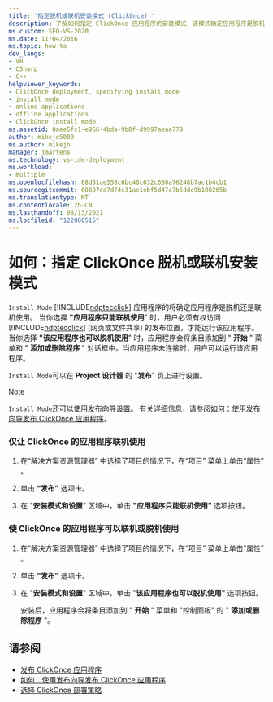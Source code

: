 ```yaml
---
title: '指定脱机或联机安装模式 (ClickOnce) '
description: 了解如何指定 ClickOnce 应用程序的安装模式，该模式确定应用程序是脱机使用还是联机使用。
ms.custom: SEO-VS-2020
ms.date: 11/04/2016
ms.topic: how-to
dev_langs:
- VB
- CSharp
- C++
helpviewer_keywords:
- ClickOnce deployment, specifying install mode
- install mode
- online applications
- offline applications
- ClickOnce install mode
ms.assetid: 0aee5fc1-e966-4bda-9b8f-d9997aeaa779
author: mikejo5000
ms.author: mikejo
manager: jmartens
ms.technology: vs-ide-deployment
ms.workload:
- multiple
ms.openlocfilehash: 68d51ae558c6bc40c632c680a76248b7ac1b4cb1
ms.sourcegitcommit: 68897da7d74c31ae1ebf5d47c7b5ddc9b108265b
ms.translationtype: MT
ms.contentlocale: zh-CN
ms.lasthandoff: 08/13/2021
ms.locfileid: "122080515"
---
```

# <a name="how-to-specify-the-clickonce-offline-or-online-install-mode"></a>如何：指定 ClickOnce 脱机或联机安装模式
`Install Mode` [!INCLUDE[ndptecclick](../deployment/includes/ndptecclick_md.md)] 应用程序的将确定应用程序是脱机还是联机使用。 当你选择 **"应用程序只能联机使用**" 时，用户必须有权访问 [!INCLUDE[ndptecclick](../deployment/includes/ndptecclick_md.md)] (网页或文件共享) 的发布位置，才能运行该应用程序。 当你选择 **"该应用程序也可以脱机使用**" 时，应用程序会将条目添加到 " **开始** " 菜单和 " **添加或删除程序** " 对话框中。当应用程序未连接时，用户可以运行该应用程序。

`Install Mode`可以在 **Project 设计器** 的 "**发布**" 页上进行设置。

> [!NOTE]
> `Install Mode`还可以使用发布向导设置。 有关详细信息，请参阅[如何：使用发布向导发布 ClickOnce 应用程序](../deployment/how-to-publish-a-clickonce-application-using-the-publish-wizard.md)。

### <a name="to-make-a-clickonce-application-available-online-only"></a>仅让 ClickOnce 的应用程序联机使用

1. 在“解决方案资源管理器” 中选择了项目的情况下，在“项目”  菜单上单击“属性” 。

2. 单击 **“发布”** 选项卡。

3. 在 "**安装模式和设置**" 区域中，单击 **"应用程序只能联机使用"** 选项按钮。

### <a name="to-make-a-clickonce-application-available-online-or-offline"></a>使 ClickOnce 的应用程序可以联机或脱机使用

1. 在“解决方案资源管理器” 中选择了项目的情况下，在“项目”  菜单上单击“属性” 。

2. 单击 **“发布”** 选项卡。

3. 在 "**安装模式和设置**" 区域中，单击 "**该应用程序也可以脱机使用"** 选项按钮。

     安装后，应用程序会将条目添加到 " **开始** " 菜单和 "控制面板" 的 " **添加或删除程序** "。

## <a name="see-also"></a>请参阅
- [发布 ClickOnce 应用程序](../deployment/publishing-clickonce-applications.md)
- [如何：使用发布向导发布 ClickOnce 应用程序](../deployment/how-to-publish-a-clickonce-application-using-the-publish-wizard.md)
- [选择 ClickOnce 部署策略](../deployment/choosing-a-clickonce-deployment-strategy.md)